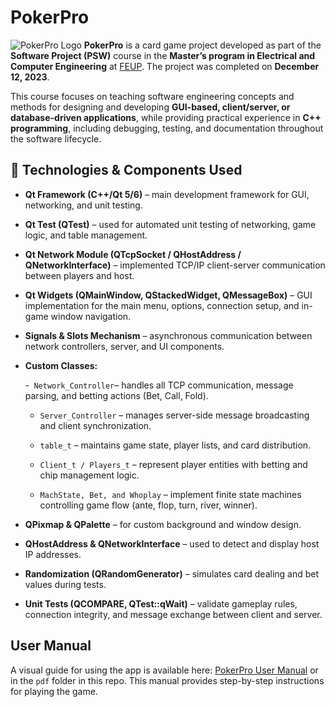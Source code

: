 # PokerPro
![PokerPro Logo](https://i.ibb.co/RNJfSbM/logo-pocker-pro.png)
**PokerPro** is a card game project developed as part of the **Software Project (PSW)** course in the **Master’s program in Electrical and Computer Engineering** at [FEUP](https://sigarra.up.pt/feup/en/ucurr_geral.ficha_uc_view?pv_ocorrencia_id=558417). The project was completed on **December 12, 2023**.

This course focuses on teaching software engineering concepts and methods for designing and developing **GUI-based, client/server, or database-driven applications**, while providing practical experience in **C++ programming**, including debugging, testing, and documentation throughout the software lifecycle.

## 🧠 Technologies & Components Used

- **Qt Framework (C++/Qt 5/6)** – main development framework for GUI, networking, and unit testing.

- **Qt Test (QTest)** – used for automated unit testing of networking, game logic, and table management.

- **Qt Network Module (QTcpSocket / QHostAddress / QNetworkInterface)** – implemented TCP/IP client-server communication between players and host.

- **Qt Widgets (QMainWindow, QStackedWidget, QMessageBox)** – GUI implementation for the main menu, options, connection setup, and in-game window navigation.

- **Signals & Slots Mechanism** – asynchronous communication between network controllers, server, and UI components.

- **Custom Classes:**

  -` Network_Controller`– handles all TCP communication, message parsing, and betting actions (Bet, Call, Fold).

  - `Server_Controller` – manages server-side message broadcasting and client synchronization.

  - `table_t` – maintains game state, player lists, and card distribution.

  - `Client_t / Players_t` – represent player entities with betting and chip management logic.

  - `MachState, Bet, and Whoplay` – implement finite state machines controlling game flow (ante, flop, turn, river, winner).

- **QPixmap & QPalette** – for custom background and window design.

- **QHostAddress & QNetworkInterface** – used to detect and display host IP addresses.

- **Randomization (QRandomGenerator)** – simulates card dealing and bet values during tests.

- **Unit Tests (QCOMPARE, QTest::qWait)** – validate gameplay rules, connection integrity, and message exchange between client and server.

## User Manual

A visual guide for using the app is available here: [PokerPro User Manual](https://drive.google.com/file/d/1Er52Mq4L_OR1v7ilBQwIq48e_-T29npe/view?usp=sharing) or in the `pdf` folder in this repo. This manual provides step-by-step instructions for playing the game.
